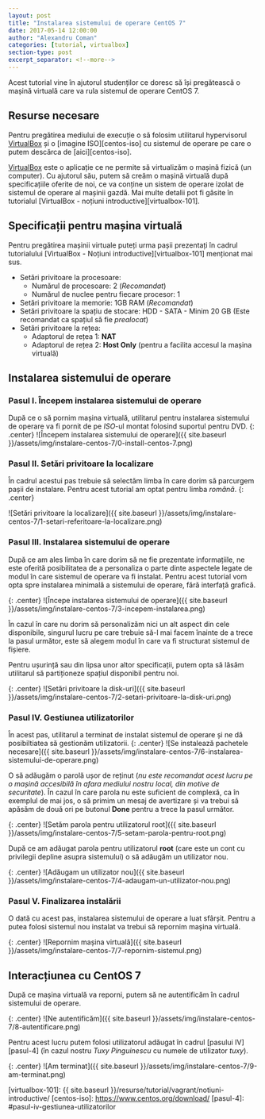 ```yaml
---
layout: post
title: "Instalarea sistemului de operare CentOS 7"
date: 2017-05-14 12:00:00
author: "Alexandru Coman"
categories: [tutorial, virtualbox]
section-type: post
excerpt_separator: <!--more-->
---
```


Acest tutorial vine în ajutorul studenților ce doresc să își pregătească o mașină virtuală care va rula sistemul de operare CentOS 7.

<!--more-->

## Resurse necesare

Pentru pregătirea mediului de execuție o să folosim utilitarul  hypervisorul [VirtualBox] și o [imagine ISO][centos-iso] cu sistemul de operare pe care o putem descărca de [aici][centos-iso].

[VirtualBox] este o aplicație ce ne permite să virtualizăm o mașină fizică (un computer). Cu ajutorul său, putem să creăm o mașină virtuală după specificațiile oferite de noi, ce va conține un sistem de operare izolat de sistemul de operare al mașinii gazdă. Mai multe detalii pot fi găsite în tutorialul [VirtualBox - noțiuni introductive][virtualbox-101].

## Specificații pentru mașina virtuală

Pentru pregătirea mașinii virtuale puteți urma pașii prezentați în cadrul tutorialului [VirtualBox - Noțiuni introductive][virtualbox-101] menționat mai sus.

- Setări privitoare la procesoare:
	- Numărul de procesoare: 2 (*Recomandat*)
	- Numărul de nuclee pentru fiecare procesor: 1
- Setări privitoare la memorie: 1GB RAM (*Recomandat*)
- Setări privitoare la spațiu de stocare: HDD - SATA - Minim 20 GB (Este recomandat ca spațiul să fie *prealocat*)
- Setări privitoare la rețea:
	- Adaptorul de rețea 1:  **NAT**
	- Adaptorul de rețea 2:  **Host Only** (pentru a facilita accesul la mașina virtuală)


## Instalarea sistemului de operare

### Pasul I. Începem instalarea sistemului de operare

După ce o să pornim mașina virtuală, utilitarul pentru instalarea sistemului de operare va fi pornit de pe *ISO*-ul montat folosind suportul pentru DVD.
{: .center}
![Începem instalarea sistemului de operare]({{ site.baseurl }}/assets/img/instalare-centos-7/0-install-centos-7.png)

### Pasul II. Setări privitoare la localizare

În cadrul acestui pas trebuie să selectăm limba în care dorim să parcurgem pașii de instalare. Pentru acest tutorial am optat pentru limba *română*. 
{: .center}

![Setări privitoare la localizare]({{ site.baseurl }}/assets/img/instalare-centos-7/1-setari-referitoare-la-localizare.png)

### Pasul III. Instalarea sistemului de operare

După ce am ales limba în care dorim să ne fie prezentate informațiile, ne este oferită posibilitatea de a personaliza o parte dinte aspectele legate de modul în care sistemul de operare va fi instalat.
Pentru acest tutorial vom opta spre instalarea minimală a sistemului de operare, fără interfață grafică.

{: .center}
![Începe instalarea sistemului de operare]({{ site.baseurl }}/assets/img/instalare-centos-7/3-incepem-instalarea.png)

În cazul în care nu dorim să personalizăm nici un alt aspect din cele disponibile, singurul lucru pe care trebuie să-l mai facem înainte de a trece la pasul următor, este să alegem modul în care va fi structurat sistemul de fișiere.

Pentru ușurință sau din lipsa unor altor specificații, putem opta să lăsăm utilitarul să partiționeze spațiul disponibil pentru noi.

{: .center}
![Setări privitoare la disk-uri]({{ site.baseurl }}/assets/img/instalare-centos-7/2-setari-privitoare-la-disk-uri.png)

### Pasul IV. Gestiunea utilizatorilor

În acest pas, utilitarul a terminat de instalat sistemul de operare și ne dă posibiltiatea să gestionăm utilizatorii.
{: .center}
![Se instalează pachetele necesare]({{ site.baseurl }}/assets/img/instalare-centos-7/6-instalarea-sistemului-de-operare.png)

O să adăugăm o parolă ușor de reținut (*nu este recomandat acest lucru pe o mașină accesibilă în afara mediului nostru local, din motive de securitate*). În cazul în care parola nu este suficient de complexă, ca în exemplul de mai jos, o să primim un mesaj de avertizare și va trebui să apăsăm de două ori pe butonul **Done** pentru a trece la pasul următor.

{: .center}
![Setăm parola pentru utilizatorul root]({{ site.baseurl }}/assets/img/instalare-centos-7/5-setam-parola-pentru-root.png)

După ce am adăugat parola pentru utilizatorul **root** (care este un cont cu privilegii depline asupra sistemului) o să adăugăm un utilizator nou.

{: .center}
![Adăugam un utilizator nou]({{ site.baseurl }}/assets/img/instalare-centos-7/4-adaugam-un-utilizator-nou.png)

### Pasul V. Finalizarea instalării

O dată cu acest pas, instalarea sistemului de operare a luat sfârșit.
Pentru a putea folosi sistemul nou instalat va trebui să repornim mașina virtuală.

{: .center}
![Repornim mașina virtuală]({{ site.baseurl }}/assets/img/instalare-centos-7/7-repornim-sistemul.png)

## Interacțiunea cu CentOS 7

După ce mașina virtuală va reporni, putem să ne autentificăm în cadrul sistemului de operare.

{: .center}
![Ne autentificăm]({{ site.baseurl }}/assets/img/instalare-centos-7/8-autentificare.png)


Pentru acest lucru putem folosi utilizatorul adăugat în cadrul [pasului IV][pasul-4] (în cazul nostru *Tuxy Pinguinescu* cu numele de utilizator *tuxy*).

{: .center}
![Am terminat]({{ site.baseurl }}/assets/img/instalare-centos-7/9-am-terminat.png)

[VirtualBox]: https://www.virtualbox.org/
[virtualbox-101]: {{ site.baseurl }}/resurse/tutorial/vagrant/notiuni-introductive/
[centos-iso]: https://www.centos.org/download/
[pasul-4]: #pasul-iv-gestiunea-utilizatorilor
